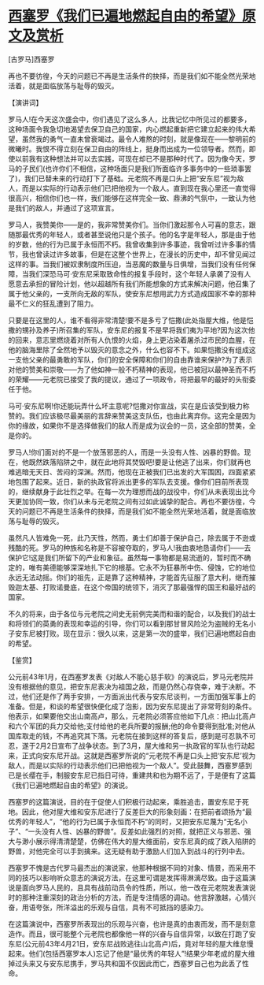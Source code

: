 # [西塞罗《我们已遍地燃起自由的希望》原文及赏析](https://www.vrrw.net/wx/14708.html)

[古罗马]西塞罗

再也不要彷徨，今天的问题已不再是生活条件的抉择，而是我们如不能全然光荣地活着，就是面临放荡与耻辱的毁灭。

【演讲词】

罗马人!在今天这次盛会中，你们遇见了这么多人，比我记忆中所见过的都要多，这种场面令我急切地渴望去保卫自己的国家，内心燃起重新把它建立起来的伟大希望，虽然我的勇气一直未曾衰竭过。最令人难熬的时刻，就是像现在——黎明前的微曦时。我恨不得立刻在保卫自由的阵线上，挺身而出成为一位领导者。然而，即使以前我有这种想法并可以去实践，可现在却已不是那种时代了。因为像今天，罗马的子民们(也许你们不相信，这种场面只是我们所面临许多事务中的一些琐事罢了)，我们已替未来的行动打下了基础。元老院不再是口头上把“安东尼”视为敌人，而是以实际的行动表示他们已把他视为一个敌人。直到现在我心里还一直觉得很高兴，相信你们也一样，我们能够在这样完全一致、鼎沸的气氛中，一致认为他是我们的敌人，并通过了这项宣言。

罗马人，我赞美你——是的，我非常赞美你们。当你们激起那令人可喜的意志，跟随那最优秀的年轻人，或者甚至说他只是个孩子。他的名字是年轻人，那是由于他的岁数，他的行为已属于永恒而不朽。我曾收集到许多事迹，我曾听过许多事的情节，我也曾读过许多故事，但是在这整个世界上，在漫长的历史中，却不曾见闻过这样的事。当我们被奴隶制度所压迫，当恶魔的数量与日俱增，当我们没有任何保障，当我们深恐马可·安东尼采取致命性的报复手段时，这个年轻人承袭了没有人愿意去承担的冒险计划，他以超越所有我们所能想象的方式来解决问题，他召集了属于他父亲的，一支所向无敌的军队，使安东尼想用武力方式造成国家不幸的那种最不仁义的狂乱遭到了阻力。

只要是在这里的人，谁不看得非常清楚!要不是多亏了恺撒(此处指屋大维，他是恺撒的甥孙及养子)所召集的军队，安东尼的报复不是早将我们夷为平地?因为这次他的回来，意志里燃烧着对所有人仇恨的火焰，身上更沾染着屠杀过市民的血腥，在他的脑海里除了全然地予以毁灭的意念之外，什么也容不下。如果恺撒没有组成这一支他父亲的最勇敢的军队，你们的安全保障和你们的自由靠谁来保护?为了表示对他的赞美和崇敬——为了他如神一般不朽精神的表现，他已被冠以最神圣而不朽的荣耀——元老院已接受了我的提议，通过了一项政令，将把最早的最好的头衔委任于他。

马可·安东尼啊!你还能玩弄什么坏主意呢?恺撒对你宣战，实在是应该受到极力称赞的。我们应该极尽最美丽的言辞来赞美这支队伍，也由此离弃你。这完全是因为你的缘故，如果你不是选择做我们的敌人而是成为议会的一员，这全部的赞美，全是你的。

罗马人!你们面对的不是一个放荡邪恶的人，而是一头没有人性、凶暴的野兽。现在，他既然跌落陷阱之中，就在此地将其焚毁吧!要是让他逃了出来，你们就再也难逃暗无天日、苦闷的深渊。然而，他现在正被我们已出发的大军围困，四面紧紧地包围了起来。近日，新的执政官将派出更多的军队去支援。像你们目前所表现的，继续献身于此壮烈之举。在每一次为理想而战的战役中，你们从未表现出比今天更加协同一致，你们从未与元老院之间有过如此诚挚的配合。再也不要彷徨，今天的问题已不再是生活条件的抉择，而是我们如不能全然光荣地活着，就是面临放荡与耻辱的毁灭。

虽然凡人皆难免一死，此乃天性，然而，勇士们却善于保护自己，除去属于不逊或残酷的死。罗马的种族和名称是不容被夺取的，罗马人!我由衷地恳请你们——去保护它!这是我们所留下的产业和象征。虽然每一事物都是易流逝的，暂时而不确定的，唯有美德能够深深地扎下它的根基。它永不为狂暴所中伤、侵蚀，它的地位永远无法动摇。你们的祖先，正是靠了这种精神，才能首先征服了意大利，继而摧毁迦太基、打败诺曼底，在这个帝国的统领下，消灭了那最强悍的国王和最好战的国家。

不久的将来，由于各位与元老院之间史无前例完美而和谐的配合，以及我们的战士和将领们的英勇的表现和幸运的引导，你们可以看到那甘冒风险沦为盗贼的无名小子安东尼被打败。现在显示：很久以来，这是第一次的盛举，我们已遍地燃起自由的希望。



【鉴赏】

公元前43年1月，在西塞罗发表《对敌人不能心慈手软》的演说后，罗马元老院并没有根据他的意见，把安东尼表决为祖国之敌，而是仍然心存侥幸，难于决断。不过，他们还是作了两手安排，一方面派出代表与安东尼谈判，一方面加强军事上的准备。但是，和谈的希望很快便化成了泡影，因为安东尼提出了非常苛刻的条件。他表示，如果要他交出山南高卢，那么，元老院必须答应他如下几点：把山北高卢和六个军团的兵力交给他;支付给他的老兵所要的报酬;他的命令要得到批准;对他从国库取走的钱，不再追究其下落。元老院在接到这样的答复后，感到是可忍孰不可忍，遂于2月2日宣布了战争状态。到了3月，屋大维和另一执政官的军队也行动起来，正式向安东尼开战。这就是西塞罗所说的“元老院不再是口头上把‘安东尼’视为敌人，而是以实际的行动表示他们已把他视为一个敌人”。受此鼓舞，西塞罗感到已是长缨在手，制服安东尼已指日可待，重建共和也为期不远了，于是便有了这篇《我们已遍地燃起自由的希望》的演说。

西塞罗的这篇演说，目的在于促使人们积极行动起来，乘胜追击，置安东尼于死地。因此，他对屋大维和安东尼进行了反差巨大的形象刻画：在把前者颂扬为“最优秀的年轻人”，“他的行为已属于永恒而不朽”的同时，又把安东尼蔑为“无名小子”、“一头没有人性、凶暴的野兽”。反差如此强烈的对照，就把正义与邪恶、强大与渺小展示得清清楚楚，仿佛在伟大的屋大维面前，安东尼真的成了跌入陷阱的野兽，对他完全可以手到擒来。这无疑有助于激励人们加入到战斗的行列中去。

西塞罗不愧是古代罗马最杰出的演说家，他那种根据不同的对象、情景，而采用不同的技巧以影响听众意志的演说方法，在这里可谓是发挥得淋漓尽致。由于这篇演说是面向罗马人民的，且具有战前动员令的性质，所以，他一改在元老院发表演说时的那种注重深刻的政治分析的方法，而是专注情感的调动。他言辞激越，心情兴奋，用语夸张，所洋溢出的乐观与自信，具有不可抵挡的感染力。

在这篇演说中，西塞罗所表现出的乐观与兴奋，也许是真的由衷而发，而不是刻意造作。而且，很可能整个元老院也都像他一样的兴奋与自信异常，以致在打跑了安东尼(公元前43年4月21日，安东尼战败逃往山北高卢)后，竟对年轻的屋大维怠慢起来。他们(包括西塞罗本人)忘记了他是“最优秀的年轻人”!结果少年老成的屋大维掉过头来又与安东尼携手，罗马共和国不仅因此而亡，西塞罗自己也为此丢了性命。

